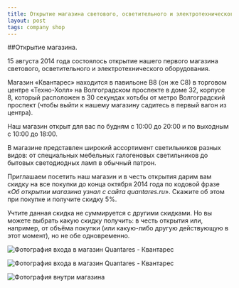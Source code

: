 ```yaml
---
title: Открытие магазина светового, осветительного и электротехнического оборудования
layout: post
tags: company shop
---
```

##Открытие магазина.

15 августа 2014 года состоялось открытие нашего первого магазина светового, осветительного и электротехнического оборудования.

Магазин «Квантарес» находится в павильоне B8 (он же C8) в торговом центре «Техно-Холл» на Волгоградском проспекте в доме 32, корпусе 8, который расположен в 30 секундах хотьбы от метро Волгоградский проспект (чтобы выйти к нашему магазину садитесь в первый вагон из центра).

Наш магазин открыт для вас по будням с 10:00 до 20:00 и по выходным с 10:00 до 18:00.

В магазине представлен широкий ассортимент светильников разных видов: от специальных мебельных галогеновых светильников до бытовых светодиодных ламп в обычный патрон.

Приглашаем посетить наш магазин и в честь открытия дарим вам скидку на все покупки до конца октября 2014 года по кодовой фразе «*Об открытии магазина узнал с сайта quantares.ru*». Скажите об этом при покупке и получите скидку 5%.

Учтите данная скидка не суммируется с другими скидками. Но вы можете выбрать какую скидку получить: в честь открытия или, например, от объёма покупки (или какую-либо другую действующую в этот момент), но не обе одновременно.

![Фотография входа в магазин Quantares - Квантарес](/images/posts/08-15-enter.jpg "Вход в магазин Quanatres")

![Фотография входа в магазин Quantares - Квантарес](/images/posts/08-15-enter2.jpg "Вход в магазин Quantares")

![Фотография внутри магазина](/images/posts/08-15-inside.jpg "Внутри магазина Quanatres")
